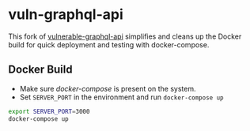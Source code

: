 # vuln-graphql-api

This fork of [vulnerable-graphql-api](https://github.com/CarveSystems/vulnerable-graphql-api) simplifies and cleans up the Docker build for quick deployment and testing with docker-compose.

## Docker Build

- Make sure _docker-compose_ is present on the system.
- Set `SERVER_PORT` in the environment and run `docker-compose up`

```bash
export SERVER_PORT=3000
docker-compose up
```
